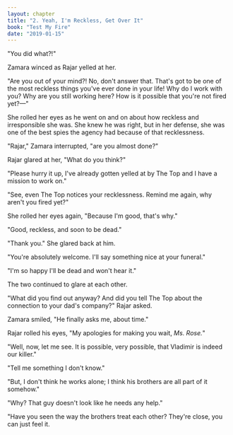 ```yaml
---
layout: chapter
title: "2. Yeah, I'm Reckless, Get Over It"
book: "Test My Fire"
date: "2019-01-15"
---
```


"You did what?!"

Zamara winced as Rajar yelled at her.

"Are you out of your mind?! No, don't answer that. That's got to be one of the most reckless things you've ever done in your life! Why do I work with you? Why are you still working here? How is it possible that you're not fired yet?—"

She rolled her eyes as he went on and on about how reckless and irresponsible she was. She knew he was right, but in her defense, she was one of the best spies the agency had because of that recklessness.

"Rajar," Zamara interrupted, "are you almost done?"

Rajar glared at her, "What do you think?"

"Please hurry it up, I've already gotten yelled at by The Top and I have a mission to work on."

"See, even The Top notices your recklessness. Remind me again, why aren't you fired yet?"

She rolled her eyes again, "Because I'm good, that's why."

"Good, reckless, and soon to be dead."

"Thank you." She glared back at him.

"You're absolutely welcome. I'll say something nice at your funeral."

"I'm so happy I'll be dead and won't hear it."

The two continued to glare at each other.

"What did you find out anyway? And did you tell The Top about the connection to your dad's company?" Rajar asked.

Zamara smiled, "He finally asks me, about time."

Rajar rolled his eyes, "My apologies for making you wait, *Ms. Rose.*"

"Well, now, let me see. It is possible, very possible, that Vladimir is indeed our killer."

"Tell me something I don't know."

"But, I don't think he works alone; I think his brothers are all part of it somehow."

"Why? That guy doesn't look like he needs any help."

"Have you seen the way the brothers treat each other? They're close, you can just feel it.
